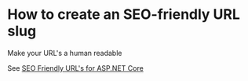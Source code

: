 ﻿# How to create an SEO-friendly URL slug

Make your URL's a human readable

See [SEO Friendly URL's for ASP.NET Core](https://rehansaeed.com/seo-friendly-urls-asp-net-core/)